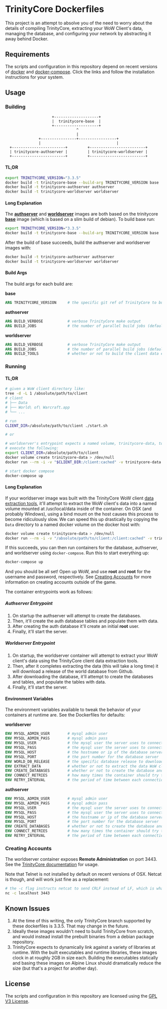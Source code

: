 # TrinityCore Dockerfiles

This project is an attempt to absolve you of the need to worry about the details of compiling TrinityCore, extracting your
WoW Client's data, managing the database, and configuring your network by abstracting it away behind Docker. 

## Requirements

The scripts and configuration in this repository depend on recent versions of [docker] and [docker-compose]. Click the links
and follow the installation instructions for your system.

## Usage

### Building

```
                     +--------------------+                     
                     |  trinitycore-base  |                     
                     +--------------------+                     
                                ^                               
                                |                               
               +----------------+-----------------+             
               |                                  |             
  +------------------------+         +-------------------------+
  | trinitycore-authserver |         | trinitycore-worldserver |
  +------------------------+         +-------------------------+
```

#### TL;DR

```bash
export TRINITYCORE_VERSION="3.3.5"
docker build -t trinitycore-base --build-arg TRINITYCORE_VERSION base
docker build -t trinitycore-authserver authserver
docker build -t trinitycore-worldserver worldserver
```

#### Long Explanation

The **[authserver]** and **[worldserver]** images are both based on the trinitycore **[base]** image (which is based on a slim build of debian). 
To build base run:

```bash
export TRINITYCORE_VERSION="3.3.5"      
docker build -t trinitycore-base --build-arg TRINITYCORE_VERSION base
```

After the build of base succeeds, build the authserver and worldserver images with:
```bash
docker build -t trinitycore-authserver authserver
docker build -t trinitycore-worldserver worldserver
```

#### Build Args

The build args for each build are:

**base**
```Dockerfile
ARG TRINITYCORE_VERSION     # the specific git ref of TrinityCore to build
```

**authserver**
```Dockerfile
ARG BUILD_VERBOSE           # verbose TrinityCore make output
ARG BUILD_JOBS              # the number of parallel build jobs (defaults to 4)
```

**worldserver**
```Dockerfile
ARG BUILD_VERBOSE           # verbose TrinityCore make output
ARG BUILD_JOBS              # the number of parallel build jobs (defaults to 4)
ARG BUILD_TOOLS             # whether or not to build the client data extraction tools (defaults to 1)
```

### Running

#### TL;DR

```bash
# given a WoW client directory like:
tree -d -L 1 /absolute/path/to/client
# client
# ├── Data
# ├── World\ of\ Warcraft.app
# └── ...

# run
CLIENT_DIR=/absolute/path/to/client ./start.sh

# or 

# worldserver's entrypoint expects a named volume, trinitycore-data, to contain the WoW client's Data directory
# execute the following:
export CLIENT_DIR=/absolute/path/to/client 
docker volume create trinitycore-data > /dev/null
docker run --rm -i -v "$CLIENT_DIR:/client:cached" -v trinitycore-data:/data debian:buster-slim cp -rn /client/Data /data

# start docker compose
docker-compose up
```

#### Long Explanation

If your worldserver image was built with the TrinityCore WoW client [data extraction tools](https://github.com/TrinityCore/TrinityCore/tree/3.3.5/src/tools),
it'll attempt to extract the WoW client's data into a named volume mounted at /usr/local/data inside of the container. On OSX (and probably Windows), using a bind
mount on the host causes this process to become ridiculously slow. We can speed this up drastically by copying the `Data` directory to a named docker volume on
the docker host with:

```bash
docker volume create trinitycore-data > /dev/null
docker run --rm -i -v "/absolute/path/to/client:/client:cached" -v trinitycore-data:/data debian:buster-slim cp -rn /client/Data /data
```

If this succeeds, you can then run containers for the database, authserver, and worldserver using `docker-compose`. Run this to start everything up:

```bash
docker-compose up
```

And you should be all set! Open up WoW, and use **root** and **root** for the username and password, respectively. See [Creating Accounts](#creating-accounts) for more information
on creating accounts outside of the game.

The container entrypoints work as follows:

##### Authserver Entrypoint

1. On startup the authserver will attempt to create the databases.
2. Then, it'll create the auth database tables and populate them with data.
3. After creating the auth database it'll create an initial **root** user.
4. Finally, it'll start the server.

##### Worldserver Entrypoint

1. On startup, the worldserver container will attempt to extract your WoW client's data using the TrinityCore client data extraction tools.
2. Then, after it completes extracting the data (this will take a long time) it will download a release of the world database from Github.
3. After downloading the database, it'll attempt to create the databases and tables, and populate the tables with data.
4. Finally, it'll start the server.

#### Environment Variables

The environment variables available to tweak the behavior of your containers at runtime are. See the Dockerfiles for defaults:

**worldserver**
```Dockerfile
ENV MYSQL_ADMIN_USER        # mysql admin user
ENV MYSQL_ADMIN_PASS        # mysql admin pass
ENV MYSQL_USER              # the mysql user the server uses to connect
ENV MYSQL_PASS              # the mysql user the server uses to connect
ENV MYSQL_HOST              # the hostname or ip of the database server
ENV MYSQL_PORT              # the port number for the database server
ENV WORLD_DB_RELEASE        # the specific database release to download, see ./start.sh in this repository
ENV EXTRACT_DATA            # whether or not to extract the data WoW client's Data directory, defaults to true
ENV CREATE_DATABASES        # whether or not to create the database and load them with data on startup
ENV CONNECT_RETRIES         # how many times the container should try to connect to the database server before giving up
ENV RETRY_INTERVAL          # the period of time between each connection attempt
```

**authserver**
```Dockerfile
ENV MYSQL_ADMIN_USER        # mysql admin user
ENV MYSQL_ADMIN_PASS        # mysql admin pass
ENV MYSQL_USER              # the mysql user the server uses to connect
ENV MYSQL_PASS              # the mysql user the server uses to connect
ENV MYSQL_HOST              # the hostname or ip of the database server
ENV MYSQL_PORT              # the port number for the database server
ENV CREATE_DATABASES        # whether or not to create the database and load them with data on startup
ENV CONNECT_RETRIES         # how many times the container should try to connect to the database server before giving up
ENV RETRY_INTERVAL          # the period of time between each connection attempt
```

### Creating Accounts

The worldserver container exposes **Remote Administration** on port 3443. See the [TrinityCore documentation] for usage.

Note that Telnet is not installed by default on recent versions of OSX. Netcat is though, and will work just fine as a replacement:

```bash
# the -c flag instructs netcat to send CRLF instead of LF, which is what the TrinityCore RA uses
nc -c localhost 3443
```

## Known Issues

1. At the time of this writing, the only TrinityCore branch supported by these dockerfiles is 3.3.5. That may change in the future.
2. Ideally these images wouldn't need to build TrinityCore from scratch, and would instead install the prebuilt binaries from a debian package repository.
3. TrinityCore expects to dynamically link against a variety of libraries at runtime. With the built executables and runtime libraries, these images clock
   in at roughly 2GB in size each. Building the executables statically and basing these images on Alpine Linux should dramatically reduce the size (but that's
   a project for another day).

## License

The scripts and configuration in this repository are licensed using the [GPL V3 License](./LICENSE.md).

[TrinityCore documentation]: https://trinitycore.atlassian.net/wiki/spaces/tc/overview?mode=global
[docker]: https://docs.docker.com/install/
[docker-compose]: https://docs.docker.com/compose/install/
[docker-compose.yml]: ./docker-compose.yml
[base]: ./base/Dockerfile
[authserver]: ./authserver/Dockerfile
[worldserver]: ./worldserver/Dockerfile

